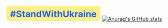 [![Stand With Ukraine](https://raw.githubusercontent.com/vshymanskyy/StandWithUkraine/main/badges/StandWithUkraine.svg)](https://stand-with-ukraine.pp.ua)
[![Anurag's GitHub stats](https://github-readme-stats.vercel.app/api?username=oleg1994)](https://github.com/anuraghazra/github-readme-stats)

